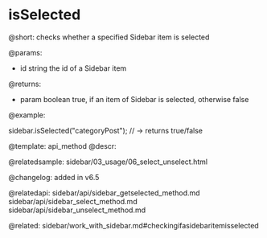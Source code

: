 isSelected
=============

@short: checks whether a specified Sidebar item is selected


@params:
- id    string      the id of a Sidebar item

@returns:
- param     boolean     true, if an item of Sidebar is selected, otherwise false


@example:

sidebar.isSelected("categoryPost"); // -> returns true/false


@template: api_method
@descr:

@relatedsample: sidebar/03_usage/06_select_unselect.html



@changelog: added in v6.5

@relatedapi: 
sidebar/api/sidebar_getselected_method.md
sidebar/api/sidebar_select_method.md
sidebar/api/sidebar_unselect_method.md

@related: sidebar/work_with_sidebar.md#checkingifasidebaritemisselected
